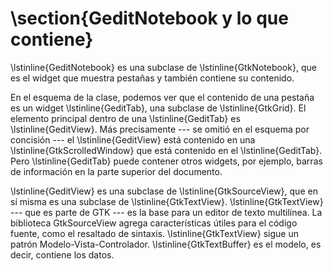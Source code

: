 # \section{GeditNotebook y lo que contiene}

\lstinline{GeditNotebook} es una subclase de \lstinline{GtkNotebook}, que es el widget que muestra pestañas y también contiene su contenido.

En el esquema de la clase, podemos ver que el contenido de una pestaña es un widget \lstinline{GeditTab}, una subclase de \lstinline{GtkGrid}. El elemento principal dentro de una \lstinline{GeditTab} es \lstinline{GeditView}. Más precisamente --- se omitió en el esquema por concisión --- el \lstinline{GeditView} está contenido en una \lstinline{GtkScrolledWindow} que está contenido en el \lstinline{GeditTab}. Pero \lstinline{GeditTab} puede contener otros widgets, por ejemplo, barras de información en la parte superior del documento.

\lstinline{GeditView} es una subclase de \lstinline{GtkSourceView}, que en sí misma es una subclase de \lstinline{GtkTextView}. \lstinline{GtkTextView} --- que es parte de GTK --- es la base para un editor de texto multilínea. La biblioteca GtkSourceView agrega características útiles para el código fuente, como el resaltado de sintaxis. \lstinline{GtkTextView} sigue un patrón Modelo-Vista-Controlador. \lstinline{GtkTextBuffer} es el modelo, es decir, contiene los datos.
